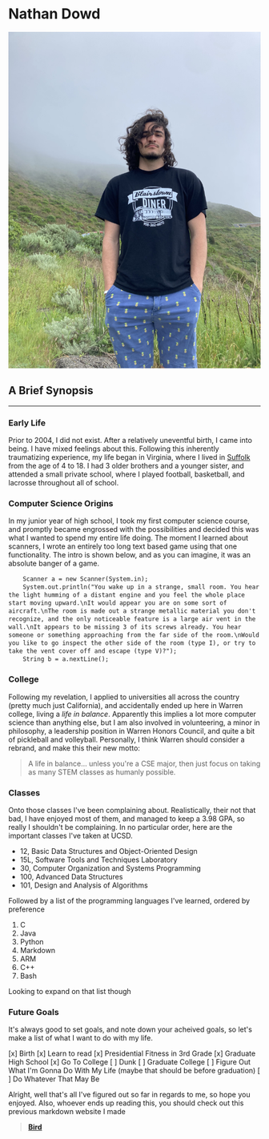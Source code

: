 # Nathan Dowd
![Me](IMG_6054.jpeg)

## A Brief Synopsis
____

### Early Life

Prior to 2004, I did not exist. After a relatively uneventful birth, I came into being. I have mixed feelings about this. Following this inherently traumatizing experience, my life began in Virginia, where I lived in [Suffolk](https://www.suffolkva.us/) from the age of 4 to 18. I had 3 older brothers and a younger sister, and attended a small private school, where I played football, basketball, and lacrosse throughout all of school.

### Computer Science Origins

In my junior year of high school, I took my first computer science course, and promptly became engrossed with the possibilities and decided this was what I wanted to spend my entire life doing. The moment I learned about scanners, I wrote an entirely too long text based game using that one functionality. The intro is shown below, and as you can imagine, it was an absolute banger of a game.

```
    Scanner a = new Scanner(System.in);
    System.out.println("You wake up in a strange, small room. You hear the light humming of a distant engine and you feel the whole place start moving upward.\nIt would appear you are on some sort of aircraft.\nThe room is made out a strange metallic material you don't recognize, and the only noticeable feature is a large air vent in the wall.\nIt appears to be missing 3 of its screws already. You hear someone or something approaching from the far side of the room.\nWould you like to go inspect the other side of the room (type I), or try to take the vent cover off and escape (type V)?");
    String b = a.nextLine();
```

### College

Following my revelation, I applied to universities all across the country (pretty much just California), and accidentally ended up here in Warren college, living a _life in balance_. Apparently this implies a lot more computer science than anything else, but I am also involved in volunteering, a minor in philosophy, a leadership position in Warren Honors Council, and quite a bit of pickleball and volleyball. Personally, I think Warren should consider a rebrand, and make this their new motto:

> A life in balance... unless you're a CSE major, then just focus on taking as many STEM classes as humanly possible.

### Classes

Onto those classes I've been complaining about. Realistically, their not that bad, I have enjoyed most of them, and managed to keep a 3.98 GPA, so really I shouldn't be complaining. In no particular order, here are the important classes I've taken at UCSD.

+ 12, Basic Data Structures and Object-Oriented Design
+ 15L, Software Tools and Techniques Laboratory
+ 30, Computer Organization and Systems Programming
+ 100, Advanced Data Structures 
+ 101, Design and Analysis of Algorithms

Followed by a list of the programming languages I've learned, ordered by preference

1. C
2. Java
3. Python
4. Markdown
5. ARM
6. C++
7. Bash

Looking to expand on that list though

### Future Goals

It's always good to set goals, and note down your acheived goals, so let's make a list of what I want to do with my life.

[x] Birth
[x] Learn to read
[x] Presidential Fitness in 3rd Grade
[x] Graduate High School
[x] Go To College
[ ] Dunk
[ ] Graduate College
[ ] Figure Out What I'm Gonna Do With My Life (maybe that should be before graduation)
[ ] Do Whatever That May Be

Alright, well that's all I've figured out so far in regards to me, so hope you enjoyed. Also, whoever ends up reading this, you should check out this previous markdown website I made

> [__Bird__](https://nathand0wd.github.io/BIRD/bird)
